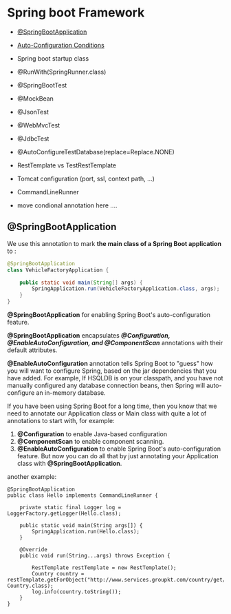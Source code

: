 # Spring boot Framework


- [@SpringBootApplication](#spring_boot_application) 


- [Auto-Configuration Conditions](#auto_configuration_conditions)
- Spring boot startup class

- @RunWith(SpringRunner.class)
- @SpringBootTest
- @MockBean
- @JsonTest
- @WebMvcTest
- @JdbcTest
- @AutoConfigureTestDatabase(replace=Replace.NONE)
- RestTemplate  vs TestRestTemplate 
- Tomcat configuration (port, ssl, context path, ...)
- CommandLineRunner 
- move condional annotation here ....


## <a name='spring_boot_application'> @SpringBootApplication </a>

We use this annotation to mark **the main class of a Spring Boot application** to :
```java
@SpringBootApplication
class VehicleFactoryApplication {

    public static void main(String[] args) {
        SpringApplication.run(VehicleFactoryApplication.class, args);
    }
}
```
**@SpringBootApplication** for enabling Spring Boot's auto-configuration feature.

**@SpringBootApplication** encapsulates ***@Configuration, @EnableAutoConfiguration, and @ComponentScan*** annotations with their default attributes.

**@EnableAutoConfiguration** annotation tells Spring Boot to "guess" how you will want to configure Spring, based on the jar dependencies that you have added. For example, If HSQLDB is on your classpath, and you have not manually configured any database connection beans, then Spring will auto-configure an in-memory database.

If you have been using Spring Boot for a long time, then you know that we need to annotate our Application class or Main class with quite a lot of annotations to start with, for example:

1. **@Configuration** to enable Java-based configuration
2. **@ComponentScan** to enable component scanning.
3. **@EnableAutoConfiguration** to enable Spring Boot's auto-configuration feature.
But now you can do all that by just annotating your Application class with **@SpringBootApplication**.

another example:
```
@SpringBootApplication
public class Hello implements CommandLineRunner {

    private static final Logger log = LoggerFactory.getLogger(Hello.class);

    public static void main(String args[]) {
        SpringApplication.run(Hello.class);
    }

    @Override
    public void run(String...args) throws Exception {

        RestTemplate restTemplate = new RestTemplate();
        Country country = restTemplate.getForObject("http://www.services.groupkt.com/country/get/iso2code/US", Country.class);
        log.info(country.toString());
    }
}
```
